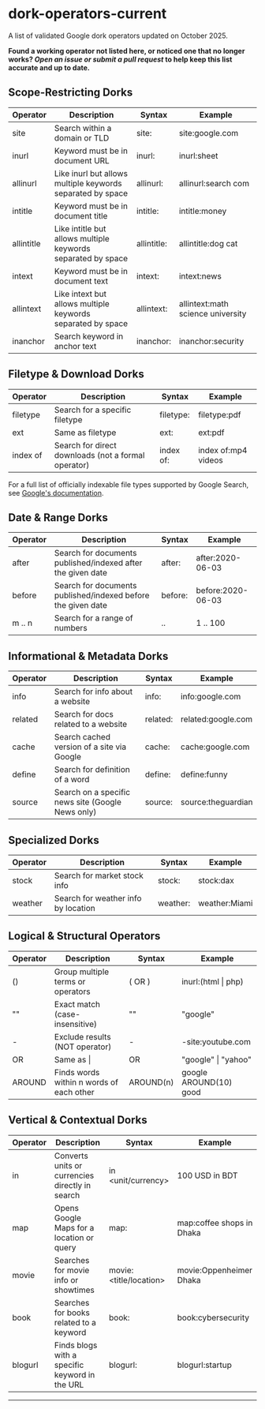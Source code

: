 # dork-operators-current

A list of validated Google dork operators updated on October 2025.<br>

**Found a working operator not listed here, or noticed one that no longer works? _Open an issue or submit a pull request_ to help keep this list accurate and up to date.**

## Scope-Restricting Dorks

| Operator   | Description                                                  | Syntax                | Example                           |
| ---------- | ------------------------------------------------------------ | --------------------- | --------------------------------- |
| site       | Search within a domain or TLD                                | site:<domain>         | site:google.com                   |
| inurl      | Keyword must be in document URL                              | inurl:<keyword>       | inurl:sheet                       |
| allinurl   | Like inurl but allows multiple keywords separated by space   | allinurl:<keywords>   | allinurl:search com               |
| intitle    | Keyword must be in document title                            | intitle:<keyword>     | intitle:money                     |
| allintitle | Like intitle but allows multiple keywords separated by space | allintitle:<keywords> | allintitle:dog cat                |
| intext     | Keyword must be in document text                             | intext:<keyword>      | intext:news                       |
| allintext  | Like intext but allows multiple keywords separated by space  | allintext:<keywords>  | allintext:math science university |
| inanchor   | Search keyword in anchor text                                | inanchor:<keyword>    | inanchor:security                 |

## Filetype & Download Dorks

| Operator | Description                                         | Syntax          | Example             |
| -------- | --------------------------------------------------- | --------------- | ------------------- |
| filetype | Search for a specific filetype                      | filetype:<type> | filetype:pdf        |
| ext      | Same as filetype                                    | ext:<type>      | ext:pdf             |
| index of | Search for direct downloads (not a formal operator) | index of:<term> | index of:mp4 videos |

For a full list of officially indexable file types supported by Google Search, see [Google's documentation](https://developers.google.com/search/docs/crawling-indexing/indexable-file-types).

## Date & Range Dorks

| Operator | Description                                                  | Syntax              | Example           |
| -------- | ------------------------------------------------------------ | ------------------- | ----------------- |
| after    | Search for documents published/indexed after the given date  | after:<yyyy-mm-dd>  | after:2020-06-03  |
| before   | Search for documents published/indexed before the given date | before:<yyyy-mm-dd> | before:2020-06-03 |
| m .. n   | Search for a range of numbers                                | <number> ..<number> | 1 .. 100          |

## Informational & Metadata Dorks

| Operator | Description                                       | Syntax           | Example            |
| -------- | ------------------------------------------------- | ---------------- | ------------------ |
| info     | Search for info about a website                   | info:<domain>    | info:google.com    |
| related  | Search for docs related to a website              | related:<domain> | related:google.com |
| cache    | Search cached version of a site via Google        | cache:<domain>   | cache:google.com   |
| define   | Search for definition of a word                   | define:<word>    | define:funny       |
| source   | Search on a specific news site (Google News only) | source:<news>    | source:theguardian |

## Specialized Dorks

| Operator | Description                         | Syntax             | Example       |
| -------- | ----------------------------------- | ------------------ | ------------- |
| stock    | Search for market stock info        | stock:<symbol>     | stock:dax     |
| weather  | Search for weather info by location | weather:<location> | weather:Miami |

## Logical & Structural Operators

| Operator | Description                              | Syntax                    | Example                |
| -------- | ---------------------------------------- | ------------------------- | ---------------------- |
| ()       | Group multiple terms or operators        | (<term> OR <term>)        | inurl:(html \| php)    |
| ""       | Exact match (case-insensitive)           | "<keywords>"              | "google"               |
| -        | Exclude results (NOT operator)           | -<term>                   | -site:youtube.com      |
| OR       | Same as \|                               | <term> OR <term>          | "google" \| "yahoo"    |
| AROUND   | Finds words within n words of each other | <word1> AROUND(n) <word2> | google AROUND(10) good |

## Vertical & Contextual Dorks

| Operator | Description                                     | Syntax                     | Example                   |
| -------- | ----------------------------------------------- | -------------------------- | ------------------------- |
| in       | Converts units or currencies directly in search | <value> in <unit/currency> | 100 USD in BDT            |
| map      | Opens Google Maps for a location or query       | map:<location>             | map:coffee shops in Dhaka |
| movie    | Searches for movie info or showtimes            | movie:<title/location>     | movie:Oppenheimer Dhaka   |
| book     | Searches for books related to a keyword         | book:<keyword>             | book:cybersecurity        |
| blogurl  | Finds blogs with a specific keyword in the URL  | blogurl:<keyword>          | blogurl:startup           |

---

